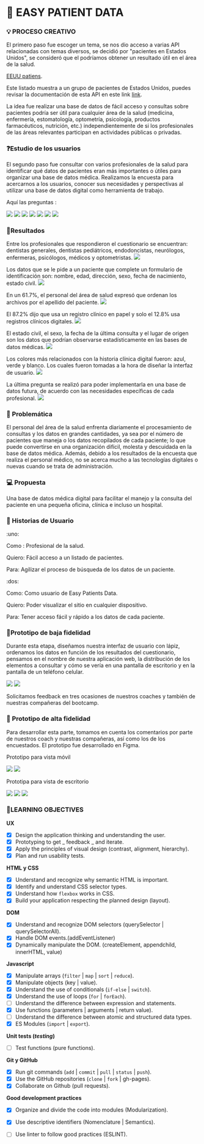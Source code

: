 # :syringe: EASY PATIENT DATA

### :bulb: PROCESO CREATIVO 

El primero paso fue escoger un tema, se nos dio acceso a varias API relacionadas con temas diversos, se decidió por "pacientes en Estados Unidos", se consideró que el podríamos obtener un resultado útil en el área de la salud.

[EEUU patiens](src/data/patient/patient.json).

Este listado muestra a un grupo de pacientes de Estados Unidos, puedes revisar la documentación de esta API en este link [link](https://r2.smarthealthit.orlag/Patient).
 
La idea fue realizar una base de datos de fácil acceso y consultas sobre pacientes podría ser útil para cualquier área de la salud (medicina, enfermería, estomatología, optometría, psicología, productos farmacéuticos, nutrición, etc.) independientemente de si los profesionales de las áreas relevantes participan en actividades públicas o privadas. 
 

### :question:Estudio de los usuarios

El segundo paso fue consultar con varios profesionales de la salud para identificar qué datos de pacientes eran más importantes o útiles para organizar una base de datos médica. Realizamos la encuesta para acercarnos a los usuarios, conocer sus necesidades y perspectivas al utilizar una base de datos digital como herramienta de trabajo. 

Aquí las preguntas :

<img src="src/img/encuesta1.png"> 
<img src="src/img/encuesta1.png"> 
<img src="src/img/encuesta2.png"> 
<img src="src/img/encuesta3.png"> 
<img src="src/img/encuesta4.png"> 
<img src="src/img/encuesta5.png"> 
<img src="src/img/encuesta6.png"> 


### :pencil:Resultados

Entre los profesionales que respondieron el cuestionario se encuentran: dentistas generales, dentistas pediátricos, endodoncistas, neurólogos, enfermeras, psicólogos, médicos y optometristas.
<img src="src/respuestas1.png"> 

Los datos que se le pide a un paciente que complete un formulario de identificación son: nombre, edad, dirección, sexo, fecha de nacimiento, estado civil.
<img src="src/img/respuestas2.png"> 

En un 61.7%, el personal del área de salud expresó que ordenan los archivos por el apellido del paciente.
<img src="src/img/respuestas3.png"> 

El 87.2% dijo que usa un registro clínico en papel y solo el 12.8% usa registros clínicos digitales.
<img src="src/img/respuestas4.png">

El estado civil, el sexo, la fecha de la última consulta y el lugar de origen son los datos que podrían observarse estadísticamente en las bases de datos médicas.
<img src="src/img/respuestas5.png">

Los colores más relacionados con la historia clínica digital fueron: azul, verde y blanco. Los cuales fueron tomadas a la hora de diseñar la interfaz de usuario.
<img src="src/img/respuestas6.png"> 

La última pregunta se realizó para poder implementarla en una base de datos futura, de acuerdo con las necesidades específicas de cada profesional.
<img src="src/img/respuestas7.png"> 

### :rotating_light: Problemática

El personal del área de la salud enfrenta diariamente el procesamiento de consultas y los datos en grandes cantidades, ya sea por el número de pacientes que maneja o los datos recopilados de cada paciente; lo que puede convertirse en una organización difícil, molesta y descuidada en la base de datos médica. Además, debido a los resultados de la encuesta que realiza el personal médico, no se acerca mucho a las tecnologías digitales o nuevas cuando se trata de administración.

### :computer: Propuesta

Una base de datos médica digital para facilitar el manejo y la consulta del paciente en una pequeña oficina, clínica e incluso un hospital.

### :bust_in_silhouette: Historias de Usuario

:uno: 

Como : Profesional de la salud.

Quiero: Fácil acceso a un listado de pacientes.

Para: Agilizar el proceso de búsqueda de los datos de un paciente.

:dos:

Como: Como usuario de Easy Patients Data.

Quiero: Poder visualizar el sitio en cualquier dispositivo.

Para: Tener acceso fácil y rápido a los datos de cada paciente.


### :vhs:Prototipo de baja fidelidad 

Durante esta etapa, diseñamos nuestra interfaz de usuario con lápiz, ordenamos los datos en función de los resultados del cuestionario, pensamos en el nombre de nuestra aplicación web, la distribución de los elementos a consultar y cómo se vería en una pantalla de escritorio y en la pantalla de un teléfono celular.

<img src="src/img/wireframe1.jpg"> 

<img src="src/img/wireframe2.jpg"> 

Solicitamos feedback en tres ocasiones de nuestros coaches y también de nuestras compañeras del bootcamp.

### :iphone: Prototipo de alta fidelidad

Para desarrollar esta parte, tomamos en cuenta los comentarios por parte de nuestros coach y nuestras compañeras, así como los de los encuestados. El prototipo fue desarrollado en Figma.

Prototipo para vista móvil

<img src="src/img/prototipoCelular.png">

<img src="src/img/prototipoCelular2.png">


Prototipa para vista de escritorio

<img src="src/img/prototipoEscritorio.png">

<img src="src/img/prototipoEscritorio2.png">

<img src="src/img/prototipoEscritorio3.png">



### :pushpin:LEARNING OBJECTIVES

 **UX**
- [x] Design the application thinking and understanding the user.
- [x] Prototyping to get _ feedback _ and iterate.
- [x] Apply the principles of visual design (contrast, alignment, hierarchy).
- [x] Plan and run usability tests.

**HTML y CSS**
- [x] Understand and recognize why semantic HTML is important.
- [x] Identify and understand CSS selector types.
- [x] Understand how `flexbox` works in CSS.
- [x] Build your application respecting the planned design (layout).

**DOM**
- [X] Understand and recognize DOM selectors (querySelector | querySelectorAll).
- [X] Handle DOM events.(addEventListener)
- [X] Dynamically manipulate the DOM. (createElement, appendchild, innerHTML, value)

**Javascript**
- [X] Manipulate arrays (`filter` | `map` | `sort` | `reduce`).
- [X] Manipulate objects (key | value).
- [x] Understand the use of conditionals (`if-else` | `switch`).
- [X] Understand the use of loops (`for` | `forEach`).
- [ ] Understand the difference between expression and statements.
- [x] Use functions (parameters | arguments | return value).
- [ ] Understand the difference between atomic and structured data types.
- [X] ES Modules (`import` | `export`).

**Unit tests (_testing_)**
- [ ] Test functions (pure functions).

 **Git y GitHub**
- [x] Run git commands (`add` | `commit` | `pull` | `status` | `push`).
- [x] Use the GitHub repositories (`clone` | `fork` | gh-pages).
- [x] Collaborate on Github (pull requests).

**Good development practices**
- [x] Organize and divide the code into modules (Modularization).
- [x] Use descriptive identifiers (Nomenclature | Semantics).
- [ ] Use linter to follow good practices (ESLINT).








